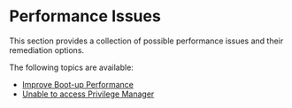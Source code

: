 [title]: # (Performance Issues)
[tags]: # (agents)
[priority]: # (1)
# Performance Issues

This section provides a collection of possible performance issues and their remediation options.

The following topics are available:

* [Improve Boot-up Performance](boot-up.md)
* [Unable to access Privilege Manager](unable-to-access-privilege-manager.md)